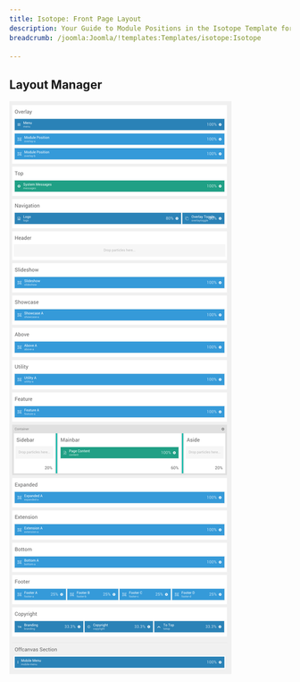 ```yaml
---
title: Isotope: Front Page Layout
description: Your Guide to Module Positions in the Isotope Template for Joomla
breadcrumb: /joomla:Joomla/!templates:Templates/isotope:Isotope

---
```


Layout Manager
-----

![positions](assets/outline_home.png)


